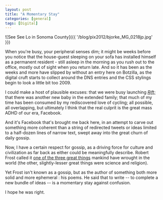 ```yaml
---
layout: post
title: "A Momentary Stay"
categories: [general]
tags: [Digital]
---
```



![See See Lo in Sonoma County]({{ '/blog/pix2012/bjorke_MG_0218jp.jpg' }})

When you're busy, your peripheral senses dim; it might be weeks before you notice that the house-guest sleeping on your sofa has installed himself as a permanent resident - still asleep in the morning as you rush out to the office, mostly out of sight when you return late. And so it has been as the weeks and more have slipped by without an entry here on Botzilla, as the digital cruft starts to collect around the DNS entries and the CSS stylings begin to look a little bit too 2009.

I could make a host of plausible excuses: that we were busy launching <a href="http://www.riftgame.com/"><I>Rift;</I></a>  that there was another new baby in the extended family; that much of my time has been consumed by my rediscovered love of cycling; all possible, all overlapping, but ultimately I think that the real culprit is the great mass ADHD of our era, Facebook.

And it's Facebook that's brought me back here, in an attempt to carve out something more coherent than a string of redirected tweets or ideas limited to a half-dozen lines of narrow text, swept away into the great churn of daily gossip.

Now, I have a certain respect for gossip, as a driving force for culture and civilization as far back as either could be meaningfully describe. Robert Frost called it <a href="http://www.frostfriends.org/FFL/Periodicals/Interview-lewis.html">one of the three great things</a> mankind have wrought in the world (the other, slightly-lesser great things were science and religion).

Yet Frost isn't known as a gossip, but as the author of something both more solid and more ephemeral : his poems. He said that to write  -- to complete a new bundle of ideas -- is a momentary stay against confusion. 

I hope he was right.
